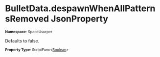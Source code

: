 # BulletData.despawnWhenAllPatternsRemoved JsonProperty

<small>**Namespace**: SpaceUsurper</small>

Defaults to false.

<small>**Property Type**: ScriptFunc&lt;[Boolean](https://docs.microsoft.com/en-us/dotnet/api/system.boolean?view=netframework-4.5)&gt;</small>


